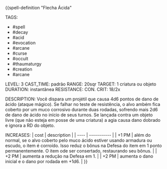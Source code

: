 {{spell-definition "Flecha Ácida"

TAGS:
- #spell
- #decay
- #acid
- #evocation
- #arcane
- #curse
- #occult
- #thaumaturgy
- #creation
- #arcane

LEVEL: 3
CAST_TIME: padrão
RANGE: 20sqr
TARGET: 1 criatura ou objeto
DURATION: instantânea
RESISTANCE: CON.
CRIT: 18/2x

DESCRIPTION:
Você dispara um projétil que causa 4d6 pontos de dano de ácido (ataque mágico). Se falhar no teste de resistência, o alvo ambém fica coberto por um muco corrosivo durante duas rodadas, sofrendo mais 2d6 de dano de ácido no início de seus turnos. Se lançada contra um objeto livre (que não esteja em posse de uma criatura) a agia causa dano dobrado e ignora a RD do objeto.

INCREASES:
| cost | description |
| ---- | ----------- |
| +1 PM | além do normal, se o alvo coberto pelo muco ácido estiver usando armadura ou escudo, o item é corroído. Isso reduz o bônus na Defesa do item em 1 ponto permanentemente. O item ode ser consertado, restaurando seu bônus. |
| +2 PM | aumenta a redução na Defesa em 1. |
| +2 PM | aumenta o dano inicial e o dano por rodada em +1d6. |
}}
